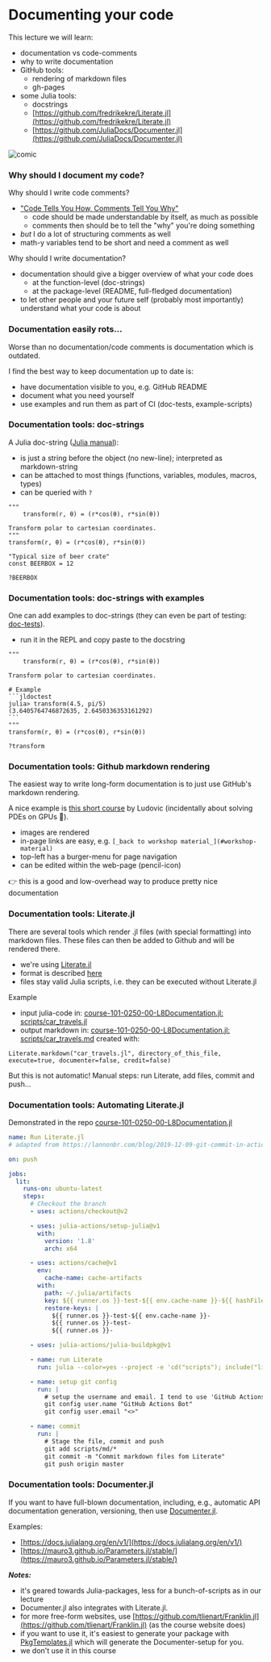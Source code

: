 <!--This file was generated, do not modify it.-->
# Documenting your code

This lecture we will learn:
- documentation vs code-comments
- why to write documentation
- GitHub tools:
  - rendering of markdown files
  - gh-pages
- some Julia tools:
  - docstrings
  - [https://github.com/fredrikekre/Literate.jl](https://github.com/fredrikekre/Literate.jl)
  - [https://github.com/JuliaDocs/Documenter.jl](https://github.com/JuliaDocs/Documenter.jl)

![comic](https://pcweenies.com/wp-content/uploads/2012/01/2012-01-12_pcw.jpg)

### Why should I document my code?

Why should I write code comments?
- ["Code Tells You How, Comments Tell You Why"](https://blog.codinghorror.com/code-tells-you-how-comments-tell-you-why/)
  - code should be made understandable by itself, as much as possible
  - comments then should be to tell the "why" you're doing something
- *but* I do a lot of structuring comments as well
- math-y variables tend to be short and need a comment as well

Why should I write documentation?
- documentation should give a bigger overview of what your code does
  - at the function-level (doc-strings)
  - at the package-level (README, full-fledged documentation)
- to let other people and your future self (probably most importantly) understand what
  your code is about

### Documentation easily rots...

Worse than no documentation/code comments is documentation which is
outdated.

I find the best way to keep documentation up to date is:
- have documentation visible to you, e.g. GitHub README
- document what you need yourself
- use examples and run them as part of CI (doc-tests, example-scripts)

### Documentation tools: doc-strings

A Julia doc-string ([Julia manual](https://docs.julialang.org/en/v1/manual/documentation/)):
- is just a string before the object (no new-line); interpreted as markdown-string
- can be attached to most things (functions, variables, modules, macros, types)
- can be queried with `?`

````julia:ex1
"""
    transform(r, θ) = (r*cos(θ), r*sin(θ))

Transform polar to cartesian coordinates.
"""
transform(r, θ) = (r*cos(θ), r*sin(θ))

"Typical size of beer crate"
const BEERBOX = 12
````

````julia:ex2
?BEERBOX
````

### Documentation tools: doc-strings with examples

One can add examples to doc-strings (they can even be part of testing: [doc-tests](https://juliadocs.github.io/Documenter.jl/stable/man/doctests/)).

- run it in the REPL and copy paste to the docstring

````julia:ex3
"""
    transform(r, θ) = (r*cos(θ), r*sin(θ))

Transform polar to cartesian coordinates.

# Example
```jldoctest
julia> transform(4.5, pi/5)
(3.6405764746872635, 2.6450336353161292)
```
"""
transform(r, θ) = (r*cos(θ), r*sin(θ))
````

````julia:ex4
?transform
````

### Documentation tools: Github markdown rendering

The easiest way to write long-form documentation is to just use GitHub's markdown rendering.

A nice example is [this short course](https://github.com/luraess/parallel-gpu-workshop-JuliaCon21)
by Ludovic (incidentally about solving PDEs on GPUs 🙂).

- images are rendered
- in-page links are easy, e.g. `[_back to workshop material_](#workshop-material)`
- top-left has a burger-menu for page navigation
- can be edited within the web-page (pencil-icon)

👉 this is a good and low-overhead way to produce pretty nice documentation

### Documentation tools: Literate.jl

There are several tools which render .jl files (with special formatting) into
markdown files.  These files can then be added to Github and will be rendered there.

- we're using [Literate.jl](https://github.com/fredrikekre/Literate.jl)
- format is described [here](https://fredrikekre.github.io/Literate.jl/v2/fileformat/)
- files stay valid Julia scripts, i.e. they can be executed without Literate.jl


Example
- input julia-code in: [course-101-0250-00-L8Documentation.jl: scripts/car_travels.jl](https://github.com/eth-vaw-glaciology/course-101-0250-00-L8Documentation.jl/blob/4bbeb3ddda046490847f050b02d3fc5d9308695b/scripts/car_travels.jl)
- output markdown in: [course-101-0250-00-L8Documentation.jl: scripts/car_travels.md](https://github.com/eth-vaw-glaciology/course-101-0250-00-L8Documentation.jl/blob/4bbeb3ddda046490847f050b02d3fc5d9308695b/scripts/car_travels.md) created with:
```
Literate.markdown("car_travels.jl", directory_of_this_file, execute=true, documenter=false, credit=false)
```

But this is not automatic!  Manual steps: run Literate, add files, commit and push...

### Documentation tools: Automating Literate.jl

Demonstrated in the repo [course-101-0250-00-L8Documentation.jl](https://github.com/eth-vaw-glaciology/course-101-0250-00-L8Documentation.jl)
```yml
name: Run Literate.jl
# adapted from https://lannonbr.com/blog/2019-12-09-git-commit-in-actions

on: push

jobs:
  lit:
    runs-on: ubuntu-latest
    steps:
      # Checkout the branch
      - uses: actions/checkout@v2

      - uses: julia-actions/setup-julia@v1
        with:
          version: '1.8'
          arch: x64

      - uses: actions/cache@v1
        env:
          cache-name: cache-artifacts
        with:
          path: ~/.julia/artifacts
          key: ${{ runner.os }}-test-${{ env.cache-name }}-${{ hashFiles('**/Project.toml') }}
          restore-keys: |
            ${{ runner.os }}-test-${{ env.cache-name }}-
            ${{ runner.os }}-test-
            ${{ runner.os }}-

      - uses: julia-actions/julia-buildpkg@v1

      - name: run Literate
        run: julia --color=yes --project -e 'cd("scripts"); include("literate-script.jl")'

      - name: setup git config
        run: |
          # setup the username and email. I tend to use 'GitHub Actions Bot' with no email by default
          git config user.name "GitHub Actions Bot"
          git config user.email "<>"

      - name: commit
        run: |
          # Stage the file, commit and push
          git add scripts/md/*
          git commit -m "Commit markdown files fom Literate"
          git push origin master
```

### Documentation tools: Documenter.jl

If you want to have full-blown documentation, including, e.g., automatic API documentation generation, versioning,
then use [Documenter.jl](https://github.com/JuliaDocs/Documenter.jl).

Examples:
- [https://docs.julialang.org/en/v1/](https://docs.julialang.org/en/v1/)
- [https://mauro3.github.io/Parameters.jl/stable/](https://mauro3.github.io/Parameters.jl/stable/)

_**Notes:**_
- it's geared towards Julia-packages, less for a bunch-of-scripts as in our lecture
- Documenter.jl also integrates with Literate.jl.
- for more free-form websites, use [https://github.com/tlienart/Franklin.jl](https://github.com/tlienart/Franklin.jl) (as the course website does)
- if you want to use it, it's easiest to generate your package with [PkgTemplates.jl](https://github.com/invenia/PkgTemplates.jl)
  which will generate the Documenter-setup for you.
- we don't use it in this course

